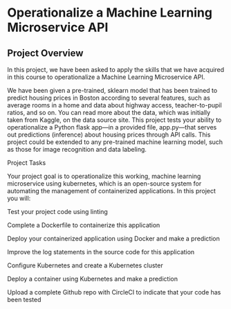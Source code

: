 <!DOCTYPE html>
<html>
   <h1>Operationalize a Machine Learning Microservice API</h1>

   <body>
      <h2>Project Overview</h2>

In this project, we have been asked to apply the skills that we have acquired in this course to operationalize a Machine Learning Microservice API.

We have been given a pre-trained, sklearn model that has been trained to predict housing prices in Boston according to several features, such as average rooms in a home and data about highway access, teacher-to-pupil ratios, and so on. You can read more about the data, which was initially taken from Kaggle, on the data source site. This project tests your ability to operationalize a Python flask app—in a provided file, app.py—that serves out predictions (inference) about housing prices through API calls. This project could be extended to any pre-trained machine learning model, such as those for image recognition and data labeling.

Project Tasks

Your project goal is to operationalize this working, machine learning microservice using kubernetes, which is an open-source system for automating the management of containerized applications. In this project you will:

Test your project code using linting

Complete a Dockerfile to containerize this application

Deploy your containerized application using Docker and make a prediction

Improve the log statements in the source code for this application

Configure Kubernetes and create a Kubernetes cluster

Deploy a container using Kubernetes and make a prediction

Upload a complete Github repo with CircleCI to indicate that your code has been tested

